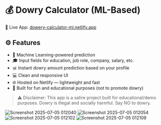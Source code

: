 # 💰 Dowry Calculator (ML-Based)

🔗 Live App: [dowery-calculator-ml.netlify.app](https://dowery-calculator-ml.netlify.app/)

## ⚙️ Features

- 🧠 Machine Learning-powered prediction
- 🎓 Input fields for education, job role, company, salary, etc.
- 📊 Instant dowry amount prediction based on your profile
- 💻 Clean and responsive UI
- 🌐 Hosted on Netlify — lightweight and fast
- 🤖 Built for fun and educational purposes (not to promote dowry)

> ⚠️ Disclaimer: This app is a satire project built for educational/demo purposes. Dowry is illegal and socially harmful. Say NO to dowry.

![Screenshot 2025-07-05 012040](https://github.com/user-attachments/assets/2c410017-a67b-4807-8a8f-3ea002477e57)
![Screenshot 2025-07-05 012054](https://github.com/user-attachments/assets/f815db25-1009-4c1c-90f0-18c8c4dcf98f)
![Screenshot 2025-07-05 012102](https://github.com/user-attachments/assets/7bfc03e1-0ab2-4924-b8b3-d4b58c6c5bb0)
![Screenshot 2025-07-05 012109](https://github.com/user-attachments/assets/52faef1c-67d7-4014-b2b3-70e72fad9177)
